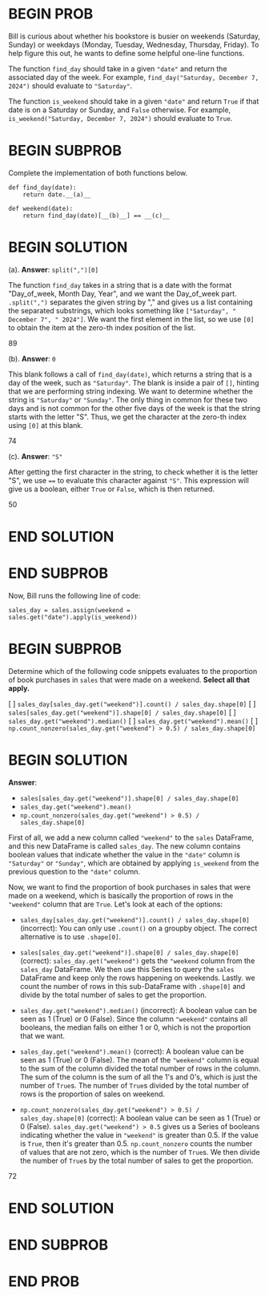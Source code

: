 # BEGIN PROB

Bill is curious about whether his bookstore is busier on weekends
(Saturday, Sunday) or weekdays (Monday, Tuesday, Wednesday, Thursday,
Friday). To help figure this out, he wants to define some helpful
one-line functions.

The function `find_day` should take in a given `"date"` and return the
associated day of the week. For example,
`find_day("Saturday, December 7, 2024")` should evaluate to
`"Saturday"`.

The function `is_weekend` should take in a given `"date"` and return
`True` if that date is on a Saturday or Sunday, and `False` otherwise.
For example, `is_weekend("Saturday, December 7, 2024")` should evaluate
to `True`.

# BEGIN SUBPROB

Complete the implementation of both functions below.

    def find_day(date):
        return date.__(a)__

    def weekend(date):
        return find_day(date)[__(b)__] == __(c)__

# BEGIN SOLUTION

(a). **Answer**: `split(",")[0]`

The function `find_day` takes in a string that is a date with the format "Day_of_week, Month Day, Year", and we want the Day_of_week part. `.split(",")` separates the given string by "," and gives us a list containing the separated substrings, which looks something like `["Saturday", " December 7", " 2024"]`. We want the first element in the list, so we use `[0]` to obtain the item at the zero-th index position of the list.

<average>89</average>

(b). **Answer**: `0`

This blank follows a call of `find_day(date)`, which returns a string that is a day of the week, such as `"Saturday"`. The blank is inside a pair of `[]`, hinting that we are performing string indexing. We want to determine whether the string is `"Saturday"` or `"Sunday"`. The only thing in common for these two days and is not common for the other five days of the week is that the string starts with the letter "S". Thus, we get the character at the zero-th index using `[0]` at this blank.

<average>74</average>

(c). **Answer**: `"S"`

After getting the first character in the string, to check whether it is the letter "S", we use `==` to evaluate this character against `"S"`. This expression will give us a boolean, either `True` or `False`, which is then returned.

<average>50</average>

# END SOLUTION

# END SUBPROB

Now, Bill runs the following line of code:

    sales_day = sales.assign(weekend = sales.get("date").apply(is_weekend))

# BEGIN SUBPROB

Determine which of the following code snippets evaluates to the
proportion of book purchases in `sales` that were made on a weekend.
**Select all that apply.**

[ ] `sales_day[sales_day.get("weekend")].count() / sales_day.shape[0]`
[ ] `sales[sales_day.get("weekend")].shape[0] / sales_day.shape[0]`
[ ] `sales_day.get("weekend").median()`
[ ] `sales_day.get("weekend").mean()`
[ ] `np.count_nonzero(sales_day.get("weekend") > 0.5) / sales_day.shape[0]`

# BEGIN SOLUTION

**Answer**: 

- `sales[sales_day.get("weekend")].shape[0] / sales_day.shape[0]`
- `sales_day.get("weekend").mean()`
- `np.count_nonzero(sales_day.get("weekend") > 0.5) / sales_day.shape[0]`

First of all, we add a new column called `"weekend"` to the `sales` DataFrame, and this new DataFrame is called `sales_day`. The new column contains boolean values that indicate whether the value in the `"date"` column is `"Saturday"` or `"Sunday"`, which are obtained by applying `is_weekend` from the previous question to the `"date"` column.

Now, we want to find the proportion of book purchases in sales that were made on a weekend, which is basically the proportion of rows in the `"weekend"` column that are `True`. Let's look at each of the options:

- `sales_day[sales_day.get("weekend")].count() / sales_day.shape[0]` (incorrect): You can only use `.count()` on a groupby object. The correct alternative is to use `.shape[0]`.

- `sales[sales_day.get("weekend")].shape[0] / sales_day.shape[0]` (correct): `sales_day.get("weekend")` gets the `"weekend` column from the `sales_day` DataFrame. We then use this Series to query the `sales` DataFrame and keep only the rows happening on weekends. Lastly. we count the number of rows in this sub-DataFrame with `.shape[0]` and divide by the total number of sales to get the proportion.

- `sales_day.get("weekend").median()` (incorrect): A boolean value can be seen as 1 (True) or 0 (False). Since the column `"weekend"` contains all booleans, the median falls on either 1 or 0, which is not the proportion that we want.

- `sales_day.get("weekend").mean()` (correct): A boolean value can be seen as 1 (True) or 0 (False). The mean of the `"weekend"` column is equal to the sum of the column divided the total number of rows in the column. The sum of the column is the sum of all the 1's and 0's, which is just the number of `True`s. The number of `True`s divided by the total number of rows is the proportion of sales on weekend.

- `np.count_nonzero(sales_day.get("weekend") > 0.5) / sales_day.shape[0]` (correct): A boolean value can be seen as 1 (True) or 0 (False). `sales_day.get("weekend") > 0.5` gives us a Series of booleans indicating whether the value in `"weekend"` is greater than 0.5. If the value is `True`, then it's greater than 0.5. `np.count_nonzero` counts the number of values that are not zero, which is the number of `True`s. We then divide the number of `True`s by the total number of sales to get the proportion.

<average>72</average>

# END SOLUTION

# END SUBPROB

# END PROB